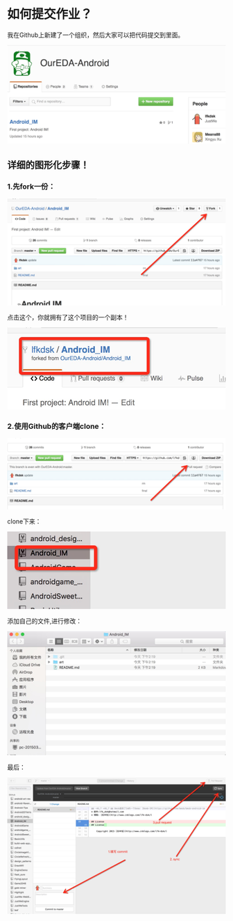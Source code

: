 # 如何提交作业？

我在Github上新建了一个组织，然后大家可以把代码提交到里面。

![1](1.png)

## 详细的图形化步骤！

### 1.先fork一份：

![2](2.png)

点击这个，你就拥有了这个项目的一个副本！

![3](3.png)


### 2.使用Github的客户端clone：

![4](4.png)

clone下来：

![5](5.png)

添加自己的文件,进行修改：

![6](6.png)

最后：

![7](7.png)
